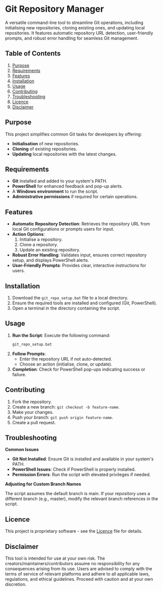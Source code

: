 # Git Repository Manager
A versatile command-line tool to streamline Git operations, including initialising new repositories, cloning existing ones, and updating local repositories. It features automatic repository URL detection, user-friendly prompts, and robust error handling for seamless Git management.

## Table of Contents  
1. [Purpose](#purpose)  
2. [Requirements](#requirements)  
3. [Features](#features)  
4. [Installation](#installation)  
5. [Usage](#usage)  
6. [Contributing](#contributing)  
7. [Troubleshooting](#troubleshooting)  
8. [Licence](#licence)  
19. [Disclaimer](#disclaimer) 

## Purpose  
This project simplifies common Git tasks for developers by offering:  
- **Initialisation** of new repositories.  
- **Cloning** of existing repositories.  
- **Updating** local repositories with the latest changes.  

## Requirements  
- **Git** installed and added to your system's PATH.  
- **PowerShell** for enhanced feedback and pop-up alerts.  
- A **Windows environment** to run the script.  
- **Administrative permissions** if required for certain operations.  

## Features  
- **Automatic Repository Detection**: Retrieves the repository URL from local Git configurations or prompts users for input.  
- **Action Options**:  
  1. Initialise a repository.  
  2. Clone a repository.  
  3. Update an existing repository.  
- **Robust Error Handling**: Validates input, ensures correct repository setup, and displays PowerShell alerts.  
- **User-Friendly Prompts**: Provides clear, interactive instructions for users. 

## Installation  
1. Download the `git_repo_setup.bat` file to a local directory.  
2. Ensure the required tools are installed and configured (Git, PowerShell).  
3. Open a terminal in the directory containing the script.

## Usage  
1. **Run the Script**: Execute the following command:  
   ```bash  
   git_repo_setup.bat
   ```
3. **Follow Prompts**:
    - Enter the repository URL if not auto-detected.
    - Choose an action (initialise, clone, or update).
4. **Completion**: Check for PowerShell pop-ups indicating success or failure.

## Contributing
1. Fork the repository.
2. Create a new branch: `git checkout -b feature-name`.
3. Make your changes.
4. Push your branch: `git push origin feature-name`.
5. Create a pull request.

## Troubleshooting
**Common Issues**
- **Git Not Installed**: Ensure Git is installed and available in your system's PATH.
- **PowerShell Issues**: Check if PowerShell is properly installed.
- **Permission Errors**: Run the script with elevated privileges if needed.
  
**Adjusting for Custom Branch Names**

The script assumes the default branch is main. If your repository uses a different branch (e.g., master), modify the relevant branch references in the script.

## Licence
This project is proprietary software - see the [Licence](https://github.com/ReeceKrisnata/Git-Repository-Manager/tree/main?tab=License-1-ov-file) file for details.

## Disclaimer
This tool is intended for use at your own risk. The creators/maintainers/contributors assume no responsibility for any consequences arising from its use. Users are advised to comply with the terms of service of relevant platforms and adhere to all applicable laws, regulations, and ethical guidelines. Proceed with caution and at your own discretion.
